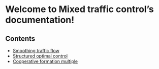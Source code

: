 # Welcome to Mixed traffic control’s documentation!

## Contents

* [Smoothing traffic flow](smoothing_traffic_flow.md)
* [Structured optimal control](structured_optimal_control.md)
* [Cooperative formation multiple](cooperative_formation_multiple.md)

